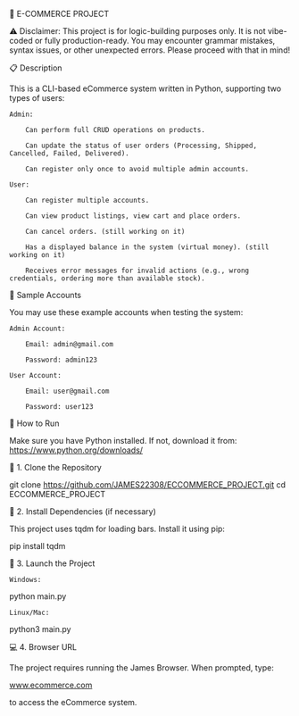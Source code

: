 🛒 E-COMMERCE PROJECT

⚠️ Disclaimer: This project is for logic-building purposes only. It is not vibe-coded or fully production-ready. You may encounter grammar mistakes, syntax issues, or other unexpected errors. Please proceed with that in mind!

📋 Description

This is a CLI-based eCommerce system written in Python, supporting two types of users:

    Admin:

        Can perform full CRUD operations on products.

        Can update the status of user orders (Processing, Shipped, Cancelled, Failed, Delivered).

        Can register only once to avoid multiple admin accounts.

    User:

        Can register multiple accounts.

        Can view product listings, view cart and place orders.

        Can cancel orders. (still working on it)

        Has a displayed balance in the system (virtual money). (still working on it)

        Receives error messages for invalid actions (e.g., wrong credentials, ordering more than available stock).

🧪 Sample Accounts

You may use these example accounts when testing the system:

    Admin Account:

        Email: admin@gmail.com

        Password: admin123

    User Account:

        Email: user@gmail.com

        Password: user123

🚀 How to Run

Make sure you have Python installed. If not, download it from: https://www.python.org/downloads/

🔧 1. Clone the Repository

git clone https://github.com/JAMES22308/ECCOMMERCE_PROJECT.git
cd ECCOMMERCE_PROJECT


🔧 2. Install Dependencies (if necessary)

This project uses tqdm for loading bars. Install it using pip:

pip install tqdm


🔧 3. Launch the Project

    Windows:

python main.py

    Linux/Mac:

python3 main.py


💻 4. Browser URL

The project requires running the James Browser. When prompted, type:

www.ecommerce.com

to access the eCommerce system.
